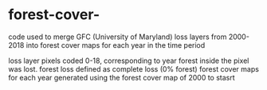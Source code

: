 # forest-cover-
code used to merge GFC (University of Maryland) loss layers from 2000-2018 into forest cover maps for each year in the time period

loss layer pixels coded 0-18, corresponding to year forest inside the pixel was lost. forest loss defined as complete loss (0% forest) 
forest cover maps for each year generated using the forest cover map of 2000 to stasrt
